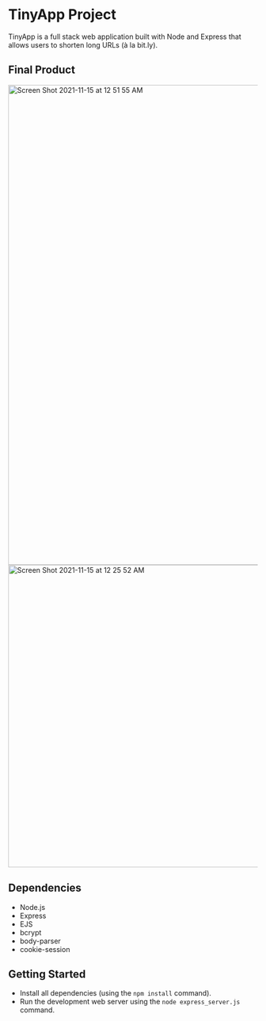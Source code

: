 # TinyApp Project

TinyApp is a full stack web application built with Node and Express that allows users to shorten long URLs (à la bit.ly).

## Final Product

<img width="968" alt="Screen Shot 2021-11-15 at 12 51 55 AM" src="https://user-images.githubusercontent.com/89239611/141729415-b702ef96-ffb2-4589-b691-2fe8645c82bc.png">


<img width="610" alt="Screen Shot 2021-11-15 at 12 25 52 AM" src="https://user-images.githubusercontent.com/89239611/141729252-f1aa9a79-4de8-4e26-a268-17080eed32ed.png">


## Dependencies

- Node.js
- Express
- EJS
- bcrypt
- body-parser
- cookie-session

## Getting Started

- Install all dependencies (using the `npm install` command).
- Run the development web server using the `node express_server.js` command.
